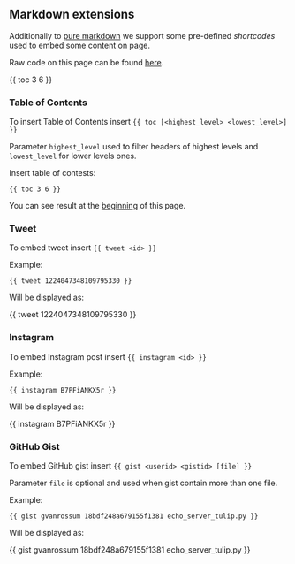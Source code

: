 ## Markdown extensions

Additionally to [pure markdown](/info/markdown) we support some pre-defined *shortcodes*
used to embed some content on page.

Raw code on this page can be found [here](extensions/raw).

{{ toc 3 6 }}

### Table of Contents

To insert Table of Contents insert `{{ toc [<highest_level> <lowest_level>] }}`

Parameter `highest_level` used to filter headers of highest levels and `lowest_level` for lower levels ones.

Insert table of contests:
```
{{ toc 3 6 }}
```

You can see result at the [beginning](#markdown-extenstions) of this page.

### Tweet

To embed tweet insert `{{ tweet <id> }}`

Example:

```
{{ tweet 1224047348109795330 }}
```
Will be displayed as:

{{ tweet 1224047348109795330 }}


### Instagram

To embed Instagram post insert `{{ instagram <id> }}`

Example:

```
{{ instagram B7PFiANKX5r }}
```
Will be displayed as:

{{ instagram B7PFiANKX5r }}

### GitHub Gist
To embed GitHub gist insert `{{ gist <userid> <gistid> [file] }}`

Parameter `file` is optional and used when gist contain more than one file.

Example:

```
{{ gist gvanrossum 18bdf248a679155f1381 echo_server_tulip.py }}
```

Will be displayed as:

{{ gist gvanrossum 18bdf248a679155f1381 echo_server_tulip.py }}
